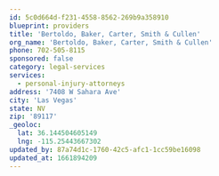 ```yaml
---
id: 5c0d664d-f231-4558-8562-269b9a358910
blueprint: providers
title: 'Bertoldo, Baker, Carter, Smith & Cullen'
org_name: 'Bertoldo, Baker, Carter, Smith & Cullen'
phone: 702-505-8115
sponsored: false
category: legal-services
services:
  - personal-injury-attorneys
address: '7408 W Sahara Ave'
city: 'Las Vegas'
state: NV
zip: '89117'
_geoloc:
  lat: 36.144504605149
  lng: -115.25443667302
updated_by: 87a74d1c-1760-42c5-afc1-1cc59be16098
updated_at: 1661894209
---
```

